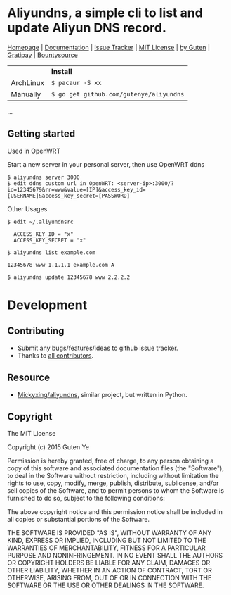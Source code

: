 Aliyundns, a simple cli to list and update Aliyun DNS record.
================

[Homepage](https://github.com/gutenye/aliyundns) |
[Documentation](https://github.com/gutenye/aliyundns/wiki) |
[Issue Tracker](https://github.com/gutenye/aliyundns/issues) |
[MIT License](http://choosealicense.com/licenses/mit) |
[by Guten](http://guten.me) |
[Gratipay](https://gratipay.com/gutenye) |
[Bountysource](https://www.bountysource.com/teams/gutenye)

|                |                                                            |
|----------------|------------------------------------------------------------|
|                |  **Install**                                               |
| ArchLinux      | `$ pacaur -S xx`                                           |
| Manually       | `$ go get github.com/gutenye/aliyundns`             |

...

Getting started
---------------

Used in OpenWRT

Start a new server in your personal server, then use OpenWRT ddns

```
$ aliyundns server 3000
$ edit ddns custom url in OpenWRT: <server-ip>:3000/?id=12345679&rr=www&value=[IP]&access_key_id=[USERNAME]&access_key_secret=[PASSWORD]
```

Other Usages

```
$ edit ~/.aliyundnsrc

  ACCESS_KEY_ID = "x"
  ACCESS_KEY_SECRET = "x"

$ aliyundns list example.com

12345678 www 1.1.1.1 example.com A

$ aliyundns update 12345678 www 2.2.2.2
```

Development
===========

Contributing
-------------

* Submit any bugs/features/ideas to github issue tracker.
* Thanks to [all contributors](https://github.com/gutenye/aliyundns/contributors?type=a).

Resource
--------

* [Mickyxing/aliyundns](https://github.com/Mickyxing/aliyundns), similar project, but written in Python.

Copyright
---------

The MIT License

Copyright (c) 2015 Guten Ye

Permission is hereby granted, free of charge, to any person obtaining a copy
of this software and associated documentation files (the "Software"), to deal
in the Software without restriction, including without limitation the rights
to use, copy, modify, merge, publish, distribute, sublicense, and/or sell
copies of the Software, and to permit persons to whom the Software is
furnished to do so, subject to the following conditions:

The above copyright notice and this permission notice shall be included in all
copies or substantial portions of the Software.

THE SOFTWARE IS PROVIDED "AS IS", WITHOUT WARRANTY OF ANY KIND, EXPRESS OR
IMPLIED, INCLUDING BUT NOT LIMITED TO THE WARRANTIES OF MERCHANTABILITY,
FITNESS FOR A PARTICULAR PURPOSE AND NONINFRINGEMENT. IN NO EVENT SHALL THE
AUTHORS OR COPYRIGHT HOLDERS BE LIABLE FOR ANY CLAIM, DAMAGES OR OTHER
LIABILITY, WHETHER IN AN ACTION OF CONTRACT, TORT OR OTHERWISE, ARISING FROM,
OUT OF OR IN CONNECTION WITH THE SOFTWARE OR THE USE OR OTHER DEALINGS IN THE
SOFTWARE.
